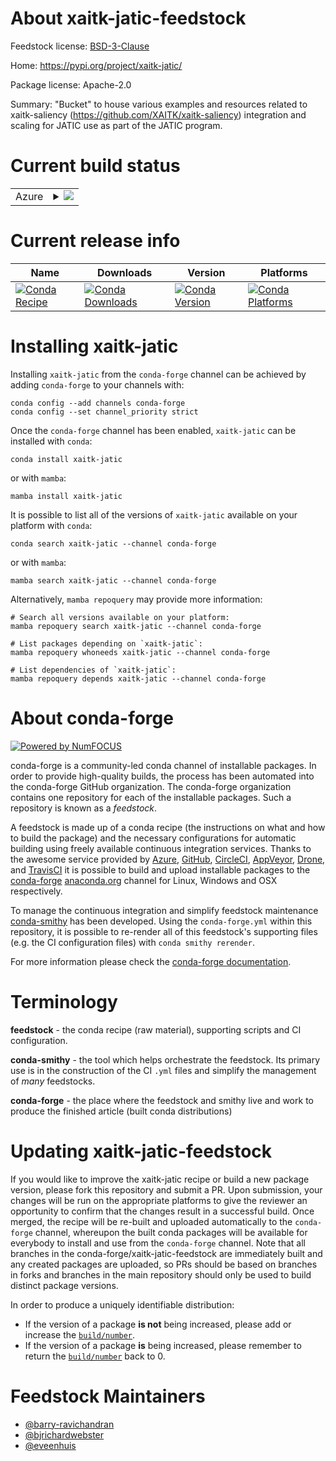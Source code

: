 About xaitk-jatic-feedstock
===========================

Feedstock license: [BSD-3-Clause](https://github.com/conda-forge/xaitk-jatic-feedstock/blob/main/LICENSE.txt)

Home: https://pypi.org/project/xaitk-jatic/

Package license: Apache-2.0

Summary: "Bucket" to house various examples and resources related to
xaitk-saliency (https://github.com/XAITK/xaitk-saliency) integration
and scaling for JATIC use as part of the JATIC program.


Current build status
====================


<table>
    
  <tr>
    <td>Azure</td>
    <td>
      <details>
        <summary>
          <a href="https://dev.azure.com/conda-forge/feedstock-builds/_build/latest?definitionId=22853&branchName=main">
            <img src="https://dev.azure.com/conda-forge/feedstock-builds/_apis/build/status/xaitk-jatic-feedstock?branchName=main">
          </a>
        </summary>
        <table>
          <thead><tr><th>Variant</th><th>Status</th></tr></thead>
          <tbody><tr>
              <td>linux_64_python3.10.____cpython</td>
              <td>
                <a href="https://dev.azure.com/conda-forge/feedstock-builds/_build/latest?definitionId=22853&branchName=main">
                  <img src="https://dev.azure.com/conda-forge/feedstock-builds/_apis/build/status/xaitk-jatic-feedstock?branchName=main&jobName=linux&configuration=linux%20linux_64_python3.10.____cpython" alt="variant">
                </a>
              </td>
            </tr><tr>
              <td>linux_64_python3.11.____cpython</td>
              <td>
                <a href="https://dev.azure.com/conda-forge/feedstock-builds/_build/latest?definitionId=22853&branchName=main">
                  <img src="https://dev.azure.com/conda-forge/feedstock-builds/_apis/build/status/xaitk-jatic-feedstock?branchName=main&jobName=linux&configuration=linux%20linux_64_python3.11.____cpython" alt="variant">
                </a>
              </td>
            </tr><tr>
              <td>linux_64_python3.12.____cpython</td>
              <td>
                <a href="https://dev.azure.com/conda-forge/feedstock-builds/_build/latest?definitionId=22853&branchName=main">
                  <img src="https://dev.azure.com/conda-forge/feedstock-builds/_apis/build/status/xaitk-jatic-feedstock?branchName=main&jobName=linux&configuration=linux%20linux_64_python3.12.____cpython" alt="variant">
                </a>
              </td>
            </tr><tr>
              <td>linux_64_python3.8.____cpython</td>
              <td>
                <a href="https://dev.azure.com/conda-forge/feedstock-builds/_build/latest?definitionId=22853&branchName=main">
                  <img src="https://dev.azure.com/conda-forge/feedstock-builds/_apis/build/status/xaitk-jatic-feedstock?branchName=main&jobName=linux&configuration=linux%20linux_64_python3.8.____cpython" alt="variant">
                </a>
              </td>
            </tr><tr>
              <td>linux_64_python3.9.____cpython</td>
              <td>
                <a href="https://dev.azure.com/conda-forge/feedstock-builds/_build/latest?definitionId=22853&branchName=main">
                  <img src="https://dev.azure.com/conda-forge/feedstock-builds/_apis/build/status/xaitk-jatic-feedstock?branchName=main&jobName=linux&configuration=linux%20linux_64_python3.9.____cpython" alt="variant">
                </a>
              </td>
            </tr><tr>
              <td>osx_64_python3.10.____cpython</td>
              <td>
                <a href="https://dev.azure.com/conda-forge/feedstock-builds/_build/latest?definitionId=22853&branchName=main">
                  <img src="https://dev.azure.com/conda-forge/feedstock-builds/_apis/build/status/xaitk-jatic-feedstock?branchName=main&jobName=osx&configuration=osx%20osx_64_python3.10.____cpython" alt="variant">
                </a>
              </td>
            </tr><tr>
              <td>osx_64_python3.11.____cpython</td>
              <td>
                <a href="https://dev.azure.com/conda-forge/feedstock-builds/_build/latest?definitionId=22853&branchName=main">
                  <img src="https://dev.azure.com/conda-forge/feedstock-builds/_apis/build/status/xaitk-jatic-feedstock?branchName=main&jobName=osx&configuration=osx%20osx_64_python3.11.____cpython" alt="variant">
                </a>
              </td>
            </tr><tr>
              <td>osx_64_python3.12.____cpython</td>
              <td>
                <a href="https://dev.azure.com/conda-forge/feedstock-builds/_build/latest?definitionId=22853&branchName=main">
                  <img src="https://dev.azure.com/conda-forge/feedstock-builds/_apis/build/status/xaitk-jatic-feedstock?branchName=main&jobName=osx&configuration=osx%20osx_64_python3.12.____cpython" alt="variant">
                </a>
              </td>
            </tr><tr>
              <td>osx_64_python3.8.____cpython</td>
              <td>
                <a href="https://dev.azure.com/conda-forge/feedstock-builds/_build/latest?definitionId=22853&branchName=main">
                  <img src="https://dev.azure.com/conda-forge/feedstock-builds/_apis/build/status/xaitk-jatic-feedstock?branchName=main&jobName=osx&configuration=osx%20osx_64_python3.8.____cpython" alt="variant">
                </a>
              </td>
            </tr><tr>
              <td>osx_64_python3.9.____cpython</td>
              <td>
                <a href="https://dev.azure.com/conda-forge/feedstock-builds/_build/latest?definitionId=22853&branchName=main">
                  <img src="https://dev.azure.com/conda-forge/feedstock-builds/_apis/build/status/xaitk-jatic-feedstock?branchName=main&jobName=osx&configuration=osx%20osx_64_python3.9.____cpython" alt="variant">
                </a>
              </td>
            </tr>
          </tbody>
        </table>
      </details>
    </td>
  </tr>
</table>

Current release info
====================

| Name | Downloads | Version | Platforms |
| --- | --- | --- | --- |
| [![Conda Recipe](https://img.shields.io/badge/recipe-xaitk--jatic-green.svg)](https://anaconda.org/conda-forge/xaitk-jatic) | [![Conda Downloads](https://img.shields.io/conda/dn/conda-forge/xaitk-jatic.svg)](https://anaconda.org/conda-forge/xaitk-jatic) | [![Conda Version](https://img.shields.io/conda/vn/conda-forge/xaitk-jatic.svg)](https://anaconda.org/conda-forge/xaitk-jatic) | [![Conda Platforms](https://img.shields.io/conda/pn/conda-forge/xaitk-jatic.svg)](https://anaconda.org/conda-forge/xaitk-jatic) |

Installing xaitk-jatic
======================

Installing `xaitk-jatic` from the `conda-forge` channel can be achieved by adding `conda-forge` to your channels with:

```
conda config --add channels conda-forge
conda config --set channel_priority strict
```

Once the `conda-forge` channel has been enabled, `xaitk-jatic` can be installed with `conda`:

```
conda install xaitk-jatic
```

or with `mamba`:

```
mamba install xaitk-jatic
```

It is possible to list all of the versions of `xaitk-jatic` available on your platform with `conda`:

```
conda search xaitk-jatic --channel conda-forge
```

or with `mamba`:

```
mamba search xaitk-jatic --channel conda-forge
```

Alternatively, `mamba repoquery` may provide more information:

```
# Search all versions available on your platform:
mamba repoquery search xaitk-jatic --channel conda-forge

# List packages depending on `xaitk-jatic`:
mamba repoquery whoneeds xaitk-jatic --channel conda-forge

# List dependencies of `xaitk-jatic`:
mamba repoquery depends xaitk-jatic --channel conda-forge
```


About conda-forge
=================

[![Powered by
NumFOCUS](https://img.shields.io/badge/powered%20by-NumFOCUS-orange.svg?style=flat&colorA=E1523D&colorB=007D8A)](https://numfocus.org)

conda-forge is a community-led conda channel of installable packages.
In order to provide high-quality builds, the process has been automated into the
conda-forge GitHub organization. The conda-forge organization contains one repository
for each of the installable packages. Such a repository is known as a *feedstock*.

A feedstock is made up of a conda recipe (the instructions on what and how to build
the package) and the necessary configurations for automatic building using freely
available continuous integration services. Thanks to the awesome service provided by
[Azure](https://azure.microsoft.com/en-us/services/devops/), [GitHub](https://github.com/),
[CircleCI](https://circleci.com/), [AppVeyor](https://www.appveyor.com/),
[Drone](https://cloud.drone.io/welcome), and [TravisCI](https://travis-ci.com/)
it is possible to build and upload installable packages to the
[conda-forge](https://anaconda.org/conda-forge) [anaconda.org](https://anaconda.org/)
channel for Linux, Windows and OSX respectively.

To manage the continuous integration and simplify feedstock maintenance
[conda-smithy](https://github.com/conda-forge/conda-smithy) has been developed.
Using the ``conda-forge.yml`` within this repository, it is possible to re-render all of
this feedstock's supporting files (e.g. the CI configuration files) with ``conda smithy rerender``.

For more information please check the [conda-forge documentation](https://conda-forge.org/docs/).

Terminology
===========

**feedstock** - the conda recipe (raw material), supporting scripts and CI configuration.

**conda-smithy** - the tool which helps orchestrate the feedstock.
                   Its primary use is in the construction of the CI ``.yml`` files
                   and simplify the management of *many* feedstocks.

**conda-forge** - the place where the feedstock and smithy live and work to
                  produce the finished article (built conda distributions)


Updating xaitk-jatic-feedstock
==============================

If you would like to improve the xaitk-jatic recipe or build a new
package version, please fork this repository and submit a PR. Upon submission,
your changes will be run on the appropriate platforms to give the reviewer an
opportunity to confirm that the changes result in a successful build. Once
merged, the recipe will be re-built and uploaded automatically to the
`conda-forge` channel, whereupon the built conda packages will be available for
everybody to install and use from the `conda-forge` channel.
Note that all branches in the conda-forge/xaitk-jatic-feedstock are
immediately built and any created packages are uploaded, so PRs should be based
on branches in forks and branches in the main repository should only be used to
build distinct package versions.

In order to produce a uniquely identifiable distribution:
 * If the version of a package **is not** being increased, please add or increase
   the [``build/number``](https://docs.conda.io/projects/conda-build/en/latest/resources/define-metadata.html#build-number-and-string).
 * If the version of a package **is** being increased, please remember to return
   the [``build/number``](https://docs.conda.io/projects/conda-build/en/latest/resources/define-metadata.html#build-number-and-string)
   back to 0.

Feedstock Maintainers
=====================

* [@barry-ravichandran](https://github.com/barry-ravichandran/)
* [@bjrichardwebster](https://github.com/bjrichardwebster/)
* [@eveenhuis](https://github.com/eveenhuis/)

